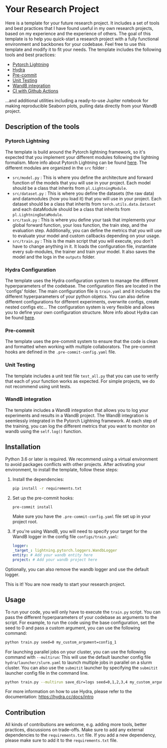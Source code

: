 # Your Research Project 

Here is a template for your future research project. It includes a set of tools and best practices that I have found useful in my own research projects, based on my experience and the experience of others. The goal of this template is to help you quick-start a research project with a fully functional environment and backbones for your codebase. Feel free to use this template and modify it to fit your needs. The template includes the following tools and best practices:

- [Pytorch Lightning](https://lightning.ai/docs/pytorch/stable/)
- [Hydra](https://hydra.cc/)
- [Pre-commit](https://pre-commit.com/)
- [Unit Testing](https://docs.pytest.org/en/6.2.x/)
- [WandB integration](https://wandb.ai/site)
- [CI with Github Actions](https://docs.github.com/en/actions)

...and additional utilities including a ready-to-use Jupiter notebook for making reproducible Seaborn plots, pulling data directly from your WandB project. 

## Description of the tools

### Pytorch Lightning
The template is build around the Pytorch lightning framework, so it's expected that you implement your different modules following the lightning formalism. More info about Pytorch Lightning can be found [here](https://lightning.ai/docs/pytorch/stable/). The different modules are organized in the `src` folder :
- `src/model.py` :  This is where you define the architecture and forward function of the models that you will use in your project. Each model should be a class that inherits from `pl.LightningModule`.
- `src/dataset.py` : This is where you define the datasets (the raw data) and datamodules (how you load it) that you will use in your project. Each dataset should be a class that inherits from `torch.utils.data.Dataset` and each dataModule should be a class that inherits from `pl.LightningDataModule`.
- `src/task.py` :  This is where you define your task that implements your global forward function, your loss function, the train step, and the evaluation step. Additionally, you can define the metrics that you will use to evaluate your model and custom callbacks depending on your usage.
- `src/train.py` : This is the main script that you will execute, you don't have to change anything in it. It loads the configuration file, instantiate every sub-modules, the trainer and train your model. It also saves the model and the logs in the `outputs` folder. 

### Hydra Configuration

The template uses the Hydra configuration system to manage the different hyperparameters of the codebase. The configuration files are located in the 'configs' folder. The main configuration file is `train.yaml` and it includes the different hyperparameters of your python objetcs. You can also define different configurations for different experiments, overwrite configs, create nested configs etc... The configuration system is very flexible and allows you to define your own configuration structure. More info about Hydra can be found [here](https://hydra.cc/).

### Pre-commit

The template uses the pre-commit system to ensure that the code is clean and formatted when working with multiple collaborators. The pre-commit hooks are defined in the `.pre-commit-config.yaml` file.

### Unit Testing

The template includes a unit test file `test_all.py` that you can use to verify that each of your function works as expected. For simple projects, we do not recommend using unit tests.

### WandB integration

The template includes a WandB integration that allows you to log your experiments and results in a WandB project. The WandB integration is seemlessly integrated in the Pytorch Lightning framework. At each step of the training, you can log the different metrics that you want to monitor on wandb using the `self.log()` function.

## Installation
Python 3.6 or later is required. We recommend using a virtual environment to avoid packages conflicts with other projects. After activating your environment, to install the template, follow these steps:

1. Install the dependencies:

    ```bash
    pip install -r requirements.txt
    ```

2. Set up the pre-commit hooks:

    ```bash
    pre-commit install
    ```

    Make sure you have the `.pre-commit-config.yaml` file set up in your project root.

3. If you're using WandB, you will need to specify your target for the WandB logger in the config file `configs/train.yaml`:

    ```yaml
    logger:
    _target_: lightning.pytorch.loggers.WandbLogger
    entity: # Add your wandb entity here
    project: # Add your wandb project here
    ```
Optionally, you can also remove the wandb logger and use the default logger.

This is it! You are now ready to start your research project.
## Usage

To run your code, you will only have to execute the `train.py` script. You can pass the different hyperparameters of your codebase as arguments to the script. For example, to run the code using the base configuration, set the seed to 0 and pass a custom argument, you can use the following command:

```bash
python train.py seed=0 my_custom_argument=config_1
```

For launching parallel jobs on your cluster, you can use the following command with `--multirun`: This will use the default launcher config file `hydra/launcher/slurm.yaml` to launch multiple jobs in parallel on a slurm cluster. You can also use the `submitit` launcher by specifying the `submitit` launcher config file in the command line. 

```bash
python train.py --multirun save_dir=logs seed=0,1,2,3,4 my_custom_argument=config_1,config_2
```

For more information on how to use Hydra, please refer to the documentation: https://hydra.cc/docs/intro

## Contribution

All kinds of contributions are welcome, e.g. adding more tools, better practices, discussions on trade-offs. Make sure to add any external dependencies to the `requirements.txt` file. If you add a new dependency, please make sure to add it to the `requirements.txt` file.
